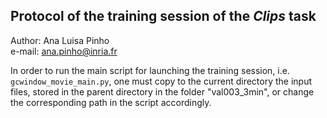 ## Protocol of the training session of the *Clips* task

Author: Ana Luisa Pinho  
e-mail: ana.pinho@inria.fr

In order to run the main script for launching the training session, i.e. `gcwindow_movie_main.py`, one must copy to the current directory the input files, stored in the parent directory in the folder "val003_3min", or change the corresponding path in the script accordingly.
